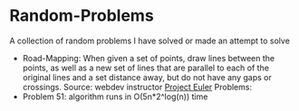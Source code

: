 # Random-Problems
A collection of random problems I have solved or made an attempt to solve
* Road-Mapping: When given a set of points, draw lines between the points, as well as a new set of lines that are parallel to each of the original lines and a set distance away, but do not have any gaps or crossings. Source: webdev instructor
[Project Euler](https://projecteuler.net/archives) Problems:
* Problem 51: algorithm runs in O(5n*2^log(n)) time
